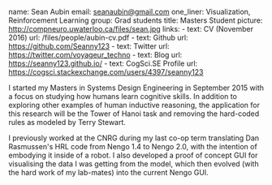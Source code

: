 name: Sean Aubin
email: seanaubin@gmail.com
one_liner: Visualization, Reinforcement Learning
group: Grad students
title: Masters Student
picture: http://compneuro.uwaterloo.ca/files/sean.jpg
links:
    - text: CV (November 2016)
      url: /files/people/aubin-cv.pdf
    - text: Github
      url: https://github.com/Seanny123
    - text: Twitter
      url: https://twitter.com/voyageur_techno
    - text: Blog
      url: https://seanny123.github.io/
    - text: CogSci.SE Profile
      url: https://cogsci.stackexchange.com/users/4397/seanny123

I started my Masters in Systems Design Engineering in September 2015 with a focus on studying how humans learn cognitive skills. In addition to exploring other examples of human inductive reasoning, the application for this research will be the Tower of Hanoi task and removing the hard-coded rules as modeled by Terry Stewart.

I previously worked at the CNRG during my last co-op term translating Dan Rasmussen's HRL code from Nengo 1.4 to Nengo 2.0, with the intention of embodying it inside of a robot. I also developed a proof of concept GUI for visualising the data I was getting from the model, which then evolved (with the hard work of my lab-mates) into the current Nengo GUI.
